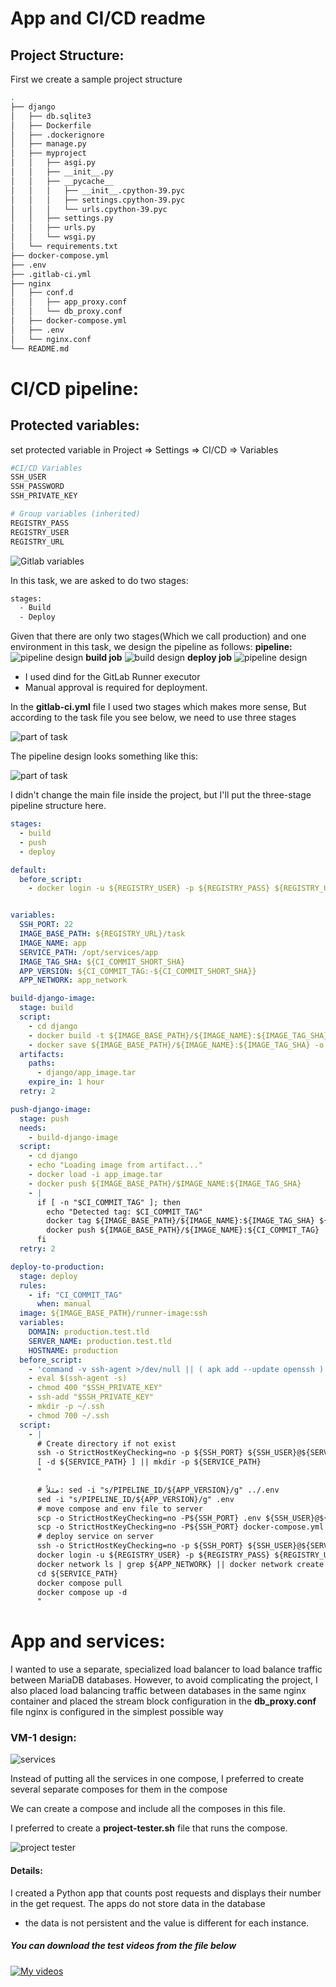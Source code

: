 # App and CI/CD readme

## Project Structure:
First we create a sample project structure
```bash
.
├── django
│   ├── db.sqlite3
│   ├── Dockerfile
│   ├── .dockerignore
│   ├── manage.py
│   ├── myproject
│   │   ├── asgi.py
│   │   ├── __init__.py
│   │   ├── __pycache__
│   │   │   ├── __init__.cpython-39.pyc
│   │   │   ├── settings.cpython-39.pyc
│   │   │   └── urls.cpython-39.pyc
│   │   ├── settings.py
│   │   ├── urls.py
│   │   └── wsgi.py
│   └── requirements.txt
├── docker-compose.yml
├── .env
├── .gitlab-ci.yml
├── nginx
│   ├── conf.d
│   │   ├── app_proxy.conf
│   │   └── db_proxy.conf
│   ├── docker-compose.yml
│   ├── .env
│   └── nginx.conf
└── README.md
```
# CI/CD pipeline:
## Protected variables:
set protected variable in Project ⇒ Settings ⇒ CI/CD ⇒ Variables

```bash
#CI/CD Variables
SSH_USER
SSH_PASSWORD
SSH_PRIVATE_KEY

# Group variables (inherited)
REGISTRY_PASS
REGISTRY_USER
REGISTRY_URL
```
![Gitlab variables](../images/GitlabVariables.png)

In this task, we are asked to do two stages:
```bash
stages:
  - Build
  - Deploy
```
Given that there are only two stages(Which we call production) and one environment in this task, we design the pipeline as follows:
**pipeline:**
![pipeline design](../images/pipeline.jpg)
**build job**
![build design](../images/build-jobs.jpg)
**deploy job**
![pipeline design](../images/deploy-jobs.jpg)

- I used dind for the GitLab Runner executor
- Manual approval is required for deployment.

In the **gitlab-ci.yml** file I used two stages which makes more sense, But according to the task file you see below, we need to use three stages

![part of task](../images/task-ci-cd.jpg)

The pipeline design looks something like this:

![part of task](../images/new-pipeline.png)

I didn't change the main file inside the project, but I'll put the three-stage pipeline structure here.

```yaml
stages:
  - build
  - push
  - deploy

default:
  before_script:
    - docker login -u ${REGISTRY_USER} -p ${REGISTRY_PASS} ${REGISTRY_URL}


variables:
  SSH_PORT: 22
  IMAGE_BASE_PATH: ${REGISTRY_URL}/task
  IMAGE_NAME: app
  SERVICE_PATH: /opt/services/app
  IMAGE_TAG_SHA: ${CI_COMMIT_SHORT_SHA}
  APP_VERSION: ${CI_COMMIT_TAG:-${CI_COMMIT_SHORT_SHA}}
  APP_NETWORK: app_network

build-django-image:
  stage: build
  script:
    - cd django
    - docker build -t ${IMAGE_BASE_PATH}/${IMAGE_NAME}:${IMAGE_TAG_SHA} .
    - docker save ${IMAGE_BASE_PATH}/${IMAGE_NAME}:${IMAGE_TAG_SHA} -o app_image.tar
  artifacts:
    paths:
      - django/app_image.tar
    expire_in: 1 hour
  retry: 2

push-django-image:
  stage: push
  needs:
    - build-django-image
  script:
    - cd django
    - echo "Loading image from artifact..."
    - docker load -i app_image.tar
    - docker push ${IMAGE_BASE_PATH}/$IMAGE_NAME:${IMAGE_TAG_SHA}
    - |
      if [ -n "$CI_COMMIT_TAG" ]; then
        echo "Detected tag: $CI_COMMIT_TAG"
        docker tag ${IMAGE_BASE_PATH}/${IMAGE_NAME}:${IMAGE_TAG_SHA} ${IMAGE_BASE_PATH}/${IMAGE_NAME}:${CI_COMMIT_TAG}
        docker push ${IMAGE_BASE_PATH}/${IMAGE_NAME}:${CI_COMMIT_TAG}
      fi
  retry: 2

deploy-to-production:
  stage: deploy
  rules:
    - if: "CI_COMMIT_TAG"
      when: manual
  image: ${IMAGE_BASE_PATH}/runner-image:ssh 
  variables:
    DOMAIN: production.test.tld
    SERVER_NAME: production.test.tld
    HOSTNAME: production
  before_script:
    - 'command -v ssh-agent >/dev/null || ( apk add --update openssh )'
    - eval $(ssh-agent -s)
    - chmod 400 "$SSH_PRIVATE_KEY"
    - ssh-add "$SSH_PRIVATE_KEY"
    - mkdir -p ~/.ssh
    - chmod 700 ~/.ssh
  script:
    - |
      # Create directory if not exist
      ssh -o StrictHostKeyChecking=no -p ${SSH_PORT} ${SSH_USER}@${SERVER_NAME} "
      [ -d ${SERVICE_PATH} ] || mkdir -p ${SERVICE_PATH}
      "
 
      # مثلاً: sed -i "s/PIPELINE_ID/${APP_VERSION}/g" ../.env
      sed -i "s/PIPELINE_ID/${APP_VERSION}/g" .env
      # move compose and env file to server
      scp -o StrictHostKeyChecking=no -P${SSH_PORT} .env ${SSH_USER}@${SERVER_NAME}:${SERVICE_PATH}/
      scp -o StrictHostKeyChecking=no -P${SSH_PORT} docker-compose.yml ${SSH_USER}@${SERVER_NAME}:${SERVICE_PATH}/
      # deploy service on server
      ssh -o StrictHostKeyChecking=no -p ${SSH_PORT} ${SSH_USER}@${SERVER_NAME} "
      docker login -u ${REGISTRY_USER} -p ${REGISTRY_PASS} ${REGISTRY_URL}
      docker network ls | grep ${APP_NETWORK} || docker network create ${APP_NETWORK}
      cd ${SERVICE_PATH}
      docker compose pull 
      docker compose up -d
      "
```
# App and services:

I wanted to use a separate, specialized load balancer to load balance traffic between MariaDB databases. However, to avoid complicating the project, I also placed load balancing traffic between databases in the same nginx container and placed the stream block configuration in the **db_proxy.conf** file
nginx is configured in the simplest possible way
### VM-1 design:

![services](../images/nginx-design.png)

Instead of putting all the services in one compose, I preferred to create several separate composes for them in the compose

We can create a compose and include all the composes in this file.

I preferred to create a **project-tester.sh** file that runs the compose.

![project tester](../images/project-tester.png)
#### Details:

I created a Python app that counts post requests and displays their number in the get request. The apps do not store data in the database 
- the data is not persistent and the value is different for each instance. 

##### You can download the test videos from the file below
[![My videos](../images/drive.png)](https://drive.google.com/drive/folders/127x6qCi98HhCDw7KvZmLEcCjYQOXTY6j?usp=sharing)
